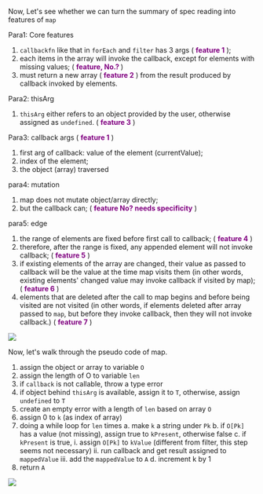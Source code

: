Now, Let's see whether we can turn the summary of spec reading into features of `map`

Para1: Core features
1. `callbackfn` like that in `forEach` and `filter` has 3 args ( <a style="color: purple"><strong>feature 1</strong></a> );
2. each items in the array will invoke the callback, except for elements with missing values;  ( <a style="color: purple"><strong>feature, No.? </strong></a> )
3. must return a new array ( <a style="color: purple"><strong>feature 2</strong></a> ) from the result produced by callback invoked by elements.

Para2: thisArg
1. `thisArg` either refers to an object provided by the user, otherwise assigned as `undefined`.  ( <a style="color: purple"><strong>feature 3</strong></a> )

Para3: callback args ( <a style="color: purple"><strong>feature 1</strong></a> )
1. first arg of callback: value of the element (currentValue);
2. index of the element;
3. the object (array) traversed

para4: mutation
1. map does not mutate object/array directly;
2. but the callback can; ( <a style="color: purple"><strong>feature No? needs specificity</strong></a> )

para5: edge
1. the range of elements are fixed before first call to callback; ( <a style="color: purple"><strong>feature 4</strong></a> )
2. therefore, after the range is fixed, any appended element will not invoke callback; ( <a style="color: purple"><strong>feature 5</strong></a> )
3. if existing elements of the array are changed, their value as passed to callback will be the value at the time map visits them (in other words, existing elements' changed value may invoke callback if visited by map); ( <a style="color: purple"><strong>feature 6</strong></a> )
4. elements that are deleted after the call to map begins and before being visited are not visited (in other words, if elements deleted after array passed to `map`, but before they invoke callback, then they will not invoke callback.) ( <a style="color: purple"><strong>feature 7</strong></a> )


<image src="./description.png">

Now, let's walk through the pseudo code of map.

1. assign the object or array to variable `O`
2. assign the length of O to variable `len`
3. if `callback` is not callable, throw a type error
4. if object behind `thisArg` is available, assign it to `T`, otherwise, assign `undefined` to `T`
5. create an empty error with a length of `len` based on array `O`
6. assign 0 to `k` (as index of array)
7. doing a while loop for `len` times
  a. make `k` a string under `Pk`
  b. if `O[Pk]` has a value (not missing), assign true to `kPresent`, otherwise false
  c. if `kPresent` is true, 
    i. assign `O[Pk]` to `kValue` (different from filter, this step seems not necessary)
    ii. run callback and get result assigned to `mappedValue`
    iii. add the `mappedValue` to `A`
  d. increment k by 1
8. return `A`
<image src="./ps.png">